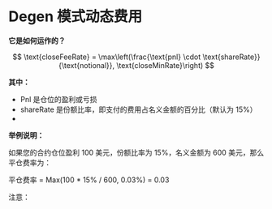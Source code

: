 # Degen 模式动态费用

**它是如何运作的？**

$$
\text{closeFeeRate} = \max\left(\frac{\text{pnl} \cdot \text{shareRate}}{\text{notional}}, \text{closeMinRate}\right)
$$

**其中：**

* Pnl 是仓位的盈利或亏损&#x20;
* shareRate 是份额比率，即支付的费用占名义金额的百分比（默认为 15%）&#x20;
*

**举例说明：**

&#x20;如果您的合约仓位盈利 100 美元，份额比率为 15%，名义金额为 600 美元，那么平仓费率为：&#x20;

平仓费率 = Max(100 \* 15% / 600, 0.03%) = 0.03&#x20;

注意：&#x20;

